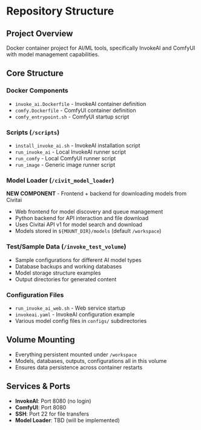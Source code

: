 # Repository Structure

## Project Overview

Docker container project for AI/ML tools, specifically InvokeAI and ComfyUI with model management capabilities.

## Core Structure

### Docker Components

- `invoke_ai.Dockerfile` - InvokeAI container definition
- `comfy.Dockerfile` - ComfyUI container definition
- `comfy_entrypoint.sh` - ComfyUI startup script

### Scripts (`/scripts`)

- `install_invoke_ai.sh` - InvokeAI installation script
- `run_invoke_ai` - Local InvokeAI runner script
- `run_comfy` - Local ComfyUI runner script
- `run_image` - Generic image runner script

### Model Loader (`/civit_model_loader`)

**NEW COMPONENT** - Frontend + backend for downloading models from Civitai

- Web frontend for model discovery and queue management
- Python backend for API interaction and file download
- Uses Civitai API v1 for model search and download
- Models stored in `${MOUNT_DIR}/models` (default `/workspace`)

### Test/Sample Data (`/invoke_test_volume`)

- Sample configurations for different AI model types
- Database backups and working databases
- Model storage structure examples
- Output directories for generated content

### Configuration Files

- `run_invoke_ai_web.sh` - Web service startup
- `invokeai.yaml` - InvokeAI configuration example
- Various model config files in `configs/` subdirectories

## Volume Mounting

- Everything persistent mounted under `/workspace`
- Models, databases, outputs, configurations all in this volume
- Ensures data persistence across container restarts

## Services & Ports

- **InvokeAI**: Port 8080 (no login)
- **ComfyUI**: Port 8080
- **SSH**: Port 22 for file transfers
- **Model Loader**: TBD (will be implemented)
